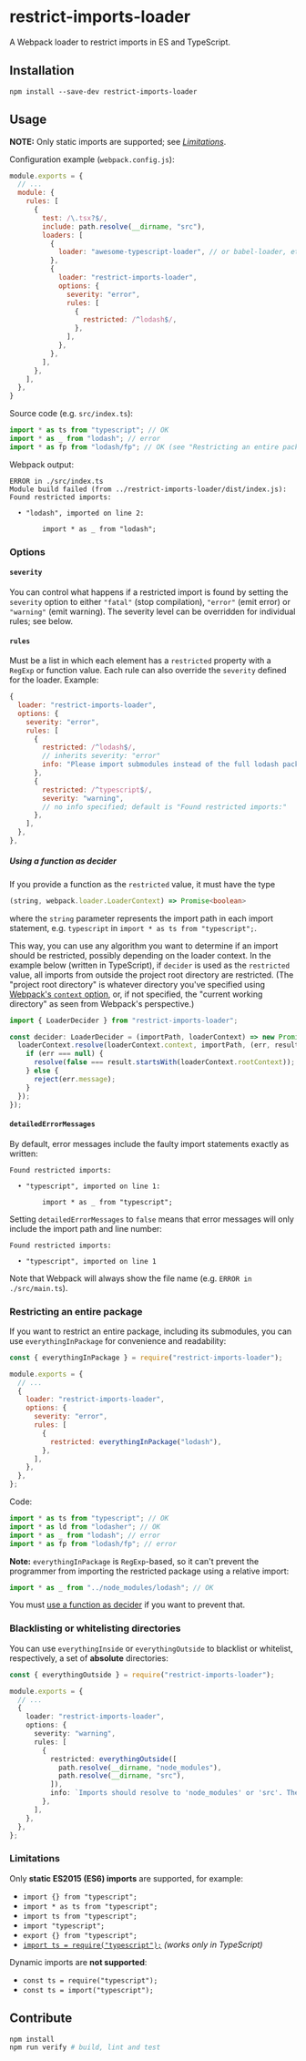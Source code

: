 # restrict-imports-loader

A Webpack loader to restrict imports in ES and TypeScript.

## Installation

```
npm install --save-dev restrict-imports-loader
```

## Usage

**NOTE:** Only static imports are supported; see [_Limitations_](#limitations).

Configuration example (`webpack.config.js`):

```javascript
module.exports = {
  // ...
  module: {
    rules: [
      {
        test: /\.tsx?$/,
        include: path.resolve(__dirname, "src"),
        loaders: [
          {
            loader: "awesome-typescript-loader", // or babel-loader, etc
          },
          {
            loader: "restrict-imports-loader",
            options: {
              severity: "error",
              rules: [
                {
                  restricted: /^lodash$/,
                },
              ],
            },
          },
        ],
      },
    ],
  },
}
```

Source code (e.g. `src/index.ts`):

```typescript
import * as ts from "typescript"; // OK
import * as _ from "lodash"; // error
import * as fp from "lodash/fp"; // OK (see "Restricting an entire package" for more info)
```

Webpack output:

```
ERROR in ./src/index.ts
Module build failed (from ../restrict-imports-loader/dist/index.js):
Found restricted imports:

  • "lodash", imported on line 2:

        import * as _ from "lodash";
```


### Options

#### `severity`

You can control what happens if a restricted import is found by setting the `severity` option to either `"fatal"` (stop compilation), `"error"` (emit error) or `"warning"` (emit warning).
The severity level can be overridden for individual rules; see below.


#### `rules`

Must be a list in which each element has a `restricted` property with a `RegExp` or function value.
Each rule can also override the `severity` defined for the loader.
Example:

```javascript
{
  loader: "restrict-imports-loader",
  options: {
    severity: "error",
    rules: [
      {
        restricted: /^lodash$/,
        // inherits severity: "error"
        info: "Please import submodules instead of the full lodash package.",
      },
      {
        restricted: /^typescript$/,
        severity: "warning",
        // no info specified; default is "Found restricted imports:"
      },
    ],
  },
},
```

##### Using a function as decider

If you provide a function as the `restricted` value, it must have the type

```typescript
(string, webpack.loader.LoaderContext) => Promise<boolean>
```

where the `string` parameter represents the import path in each import statement, e.g. `typescript` in `import * as ts from "typescript";`.

This way, you can use any algorithm you want to determine if an import should be restricted, possibly depending on the loader context.
In the example below (written in TypeScript), if `decider` is used as the `restricted` value, all imports from outside the project root directory are restricted.
(The "project root directory" is whatever directory you've specified using [Webpack's `context` option](https://webpack.js.org/configuration/entry-context/#context), or, if not specified, the "current working directory" as seen from Webpack's perspective.)

```typescript
import { LoaderDecider } from "restrict-imports-loader";

const decider: LoaderDecider = (importPath, loaderContext) => new Promise((resolve, reject) => {
  loaderContext.resolve(loaderContext.context, importPath, (err, result) => {
    if (err === null) {
      resolve(false === result.startsWith(loaderContext.rootContext));
    } else {
      reject(err.message);
    }
  });
});
```


#### `detailedErrorMessages`

By default, error messages include the faulty import statements exactly as written:

```
Found restricted imports:

  • "typescript", imported on line 1:

        import * as _ from "typescript";
```

Setting `detailedErrorMessages` to `false` means that error messages will only include the import path and line number:

```
Found restricted imports:

  • "typescript", imported on line 1
```

Note that Webpack will always show the file name (e.g. `ERROR in ./src/main.ts`).


### Restricting an entire package

If you want to restrict an entire package, including its submodules, you can use `everythingInPackage` for convenience and readability:

```javascript
const { everythingInPackage } = require("restrict-imports-loader");

module.exports = {
  // ...
  {
    loader: "restrict-imports-loader",
    options: {
      severity: "error",
      rules: [
        {
          restricted: everythingInPackage("lodash"),
        },
      ],
    },
  },
};
```

Code:

```typescript
import * as ts from "typescript"; // OK
import * as ld from "lodasher"; // OK
import * as _ from "lodash"; // error
import * as fp from "lodash/fp"; // error
```

**Note:** `everythingInPackage` is `RegExp`-based, so it can't prevent the programmer from importing the restricted package using a relative import:

```typescript
import * as _ from "../node_modules/lodash"; // OK
```

You must [use a function as decider](#using-a-function-as-decider) if you want to prevent that.


### Blacklisting or whitelisting directories

You can use `everythingInside` or `everythingOutside` to blacklist or whitelist, respectively, a set of **absolute** directories:

```typescript
const { everythingOutside } = require("restrict-imports-loader");

module.exports = {
  // ...
  {
    loader: "restrict-imports-loader",
    options: {
      severity: "warning",
      rules: [
        {
          restricted: everythingOutside([
            path.resolve(__dirname, "node_modules"),
            path.resolve(__dirname, "src"),
          ]),
          info: `Imports should resolve to 'node_modules' or 'src'. These do not:`,
        },
      ],
    },
  },
};
```


### Limitations

Only **static ES2015 (ES6) imports** are supported, for example:

  * `import {} from "typescript";`
  * `import * as ts from "typescript";`
  * `import ts from "typescript";`
  * `import "typescript";`
  * `export {} from "typescript";`
  * [`import ts = require("typescript");`](https://github.com/microsoft/TypeScript/blob/7cf6c70d90b60e962db417d80290288eb786b5fd/doc/spec.md#1133-import-require-declarations) _(works only in TypeScript)_

Dynamic imports are **not supported**:

  * `const ts = require("typescript");`
  * `const ts = import("typescript");`



## Contribute

```bash
npm install
npm run verify # build, lint and test
```
